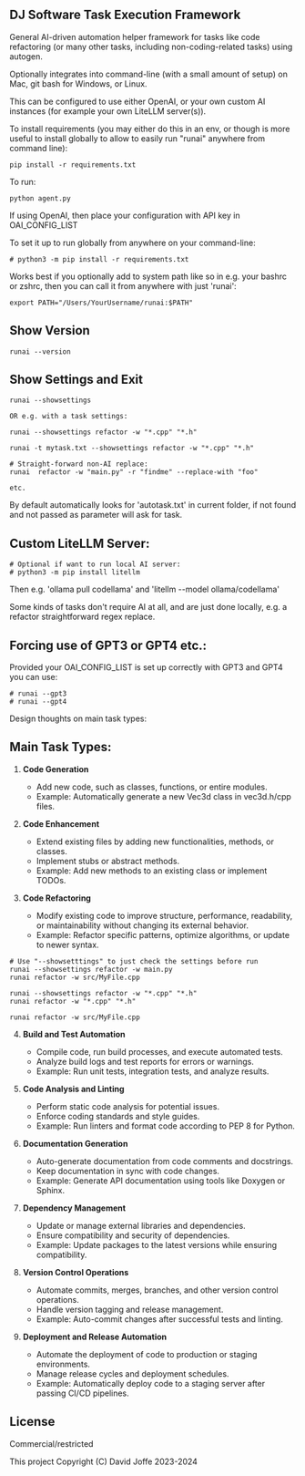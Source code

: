 ## DJ Software Task Execution Framework

General AI-driven automation helper framework for tasks like code refactoring (or many other tasks, including non-coding-related tasks) using autogen.

Optionally integrates into command-line (with a small amount of setup) on Mac, git bash for Windows, or Linux.

This can be configured to use either OpenAI, or your own custom AI instances (for example your own LiteLLM server(s)).

To install requirements (you may either do this in an env, or though is more useful to install globally to allow to easily run "runai" anywhere from command line):

```
pip install -r requirements.txt
```

To run:

```
python agent.py
```

If using OpenAI, then place your configuration with API key in OAI_CONFIG_LIST

To set it up to run globally from anywhere on your command-line:

```
# python3 -m pip install -r requirements.txt
```

Works best if you optionally add to system path like so in e.g. your bashrc or zshrc, then you can call it from anywhere with just 'runai':

```
export PATH="/Users/YourUsername/runai:$PATH"
```

## Show Version

```
runai --version
```

## Show Settings and Exit

```
runai --showsettings

OR e.g. with a task settings:

runai --showsettings refactor -w "*.cpp" "*.h"

runai -t mytask.txt --showsettings refactor -w "*.cpp" "*.h"

# Straight-forward non-AI replace:
runai  refactor -w "main.py" -r "findme" --replace-with "foo"

etc.
```

By default automatically looks for 'autotask.txt' in current folder, if not found and not passed as parameter will ask for task.

## Custom LiteLLM Server:

```
# Optional if want to run local AI server:
# python3 -m pip install litellm
```

Then e.g. 'ollama pull codellama' and 'litellm --model ollama/codellama'

Some kinds of tasks don't require AI at all, and are just done locally, e.g. a refactor straightforward regex replace.

## Forcing use of GPT3 or GPT4 etc.:

Provided your OAI_CONFIG_LIST is set up correctly with GPT3 and GPT4 you can use:

```
# runai --gpt3
# runai --gpt4
```


Design thoughts on main task types:

## Main Task Types:

1. **Code Generation**
   - Add new code, such as classes, functions, or entire modules.
   - Example: Automatically generate a new Vec3d class in vec3d.h/cpp files.

2. **Code Enhancement**
   - Extend existing files by adding new functionalities, methods, or classes.
   - Implement stubs or abstract methods.
   - Example: Add new methods to an existing class or implement TODOs.

3. **Code Refactoring**
   - Modify existing code to improve structure, performance, readability, or maintainability without changing its external behavior.
   - Example: Refactor specific patterns, optimize algorithms, or update to newer syntax.

```
# Use "--showsetttings" to just check the settings before run
runai --showsettings refactor -w main.py
runai refactor -w src/MyFile.cpp

runai --showsettings refactor -w "*.cpp" "*.h"
runai refactor -w "*.cpp" "*.h"

runai refactor -w src/MyFile.cpp

```

4. **Build and Test Automation**
   - Compile code, run build processes, and execute automated tests.
   - Analyze build logs and test reports for errors or warnings.
   - Example: Run unit tests, integration tests, and analyze results.

5. **Code Analysis and Linting**
   - Perform static code analysis for potential issues.
   - Enforce coding standards and style guides.
   - Example: Run linters and format code according to PEP 8 for Python.

6. **Documentation Generation**
   - Auto-generate documentation from code comments and docstrings.
   - Keep documentation in sync with code changes.
   - Example: Generate API documentation using tools like Doxygen or Sphinx.

7. **Dependency Management**
   - Update or manage external libraries and dependencies.
   - Ensure compatibility and security of dependencies.
   - Example: Update packages to the latest versions while ensuring compatibility.

8. **Version Control Operations**
   - Automate commits, merges, branches, and other version control operations.
   - Handle version tagging and release management.
   - Example: Auto-commit changes after successful tests and linting.

9. **Deployment and Release Automation**
   - Automate the deployment of code to production or staging environments.
   - Manage release cycles and deployment schedules.
   - Example: Automatically deploy code to a staging server after passing CI/CD pipelines.

## License

Commercial/restricted

This project Copyright (C) David Joffe 2023-2024

